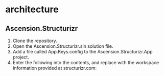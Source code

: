 # architecture
## Ascension.Structurizr
1. Clone the repository.
2. Open the Ascension.Structurizr.sln solution file.
3. Add a file called App.Keys.config to the Ascension.Structurizr.App project.
4. Enter the following into the contents, and replace with the workspace information provided at structurizr.com:

<?xml version="1.0" encoding="utf-8" ?>
<appSettings>
  <add key="WorkspaceId" value="REPLACE"/>
  <add key="ApiKey" value="REPLACE"/>
  <add key="ApiSecret" value="REPLACE"/>
</appSettings>